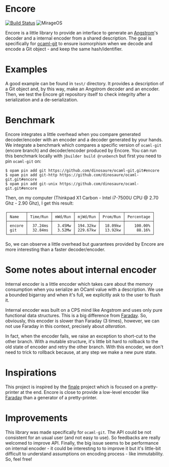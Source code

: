 Encore
======

[![Build Status](https://travis-ci.org/dinosaure/encore.svg?branch=master)](https://travis-ci.org/dinosaure/encore)
![MirageOS](https://img.shields.io/badge/MirageOS-%F0%9F%90%AB-red.svg)

Encore is a little library to provide an interface to generate an
[Angstrom](https://github.com/inhabitedtype/angstrom.git)'s decoder and a
internal encoder from a shared description. The goal is specifically for
[ocaml-git](https://github.com/mirage/ocaml-git.git) to ensure isomorphism when
we decode and encode a Git object - and keep the same hash/identifier.

Examples
========

A good example can be found in `test/` directory. It provides a description of a
Git object and, by this way, make an Angstrom decoder and an encoder. Then, we
test the Encore git repository itself to check integrity after a serialization
and a de-serialization.

Benchmark
=========

Encore integrates a little overhead when you compare generated decoder/encoder
with an encoder and a decoder generated by your hands. We integrate a benchmark
which compares a specific version of `ocaml-git` (encore branch) and
decoder/encoder produced by Encore. You can run this benchmark locally with
`jbuilder build @runbench` but first you need to pin `ocaml-git` on:

```
$ opam pin add git https://github.com/dinosaure/ocaml-git.git#encore
$ opam pin add git-http https://github.com/dinosaure/ocaml-git.git#encore
$ opam pin add git-unix https://github.com/dinosaure/ocaml-git.git#encore
```

Then, on my computer (Thinkpad X1 Carbon - Intel i7-7500U CPU @ 2.70 Ghz - 2.90
Ghz), I get this result:

```
┌────────┬──────────┬─────────┬──────────┬──────────┬────────────┐
│ Name   │ Time/Run │ mWd/Run │ mjWd/Run │ Prom/Run │ Percentage │
├────────┼──────────┼─────────┼──────────┼──────────┼────────────┤
│ encore │  37.24ms │  3.45Mw │ 194.32kw │  18.09kw │    100.00% │
│ git    │  32.84ms │  3.52Mw │ 229.67kw │  13.92kw │     88.16% │
└────────┴──────────┴─────────┴──────────┴──────────┴────────────┘
```

So, we can observe a little overhead but guarantees provided by Encore are more
interesting than a faster decoder/encoder.

Some notes about internal encoder
=================================

Internal encoder is a little encoder which takes care about the memory
consumption when you serialize an OCaml value with a description. We use a
bounded bigarray and when it's full, we explicitly ask to the user to flush it.

Internal encoder was built on a CPS mind like Angstrom and uses only pure
functional data structures. This is a big difference from
[Faraday](https://github.com/inhabitedtype/faraday.git). So, obviously, this
encoder is slower than Faraday (3 times), however, we can not use Faraday in
this context, precisely about _alteration_.

In fact, when the encoder fails, we raise an exception to short-cut to the other
branch. With a mutable structure, it's little bit hard to rollback to the old
state of encoder and retry the other branch. With this encoder, we don't need to
trick to rollback because, at any step we make a new pure state.

Inspirations
============

This project is inspired by the [finale](https://github.com/takahisa/finale.git)
project which is focused on a pretty-printer at the end. Encore is close to
provide a low-level encoder like
[Faraday](https://github.com/inhabitedtype/faraday.git) than a generator of a
pretty-printer.

Improvements
============

This library was made specifically for `ocaml-git`. The API could be not
consistent for an usual user (and not easy to use). So feedbacks are really
welcomed to improve API. Finally, the big issue seems to be performance on
internal encoder - it could be interesting to to improve it but it's little-bit
difficult to understand assumptions on encoding process - like immutability. So,
feel free!
